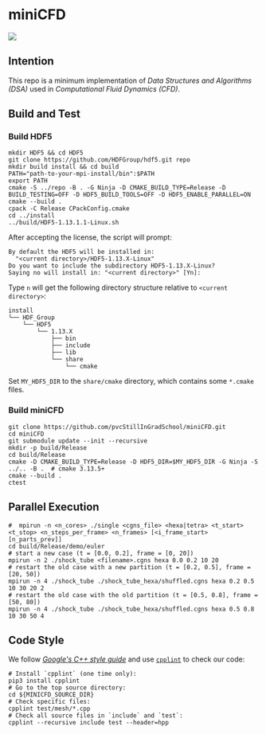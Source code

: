 # miniCFD

![](https://github.com/pvcStillInGradSchool/miniCFD/workflows/Build/badge.svg)

## Intention
This repo is a minimum implementation of *Data Structures and Algorithms (DSA)* used in *Computational Fluid Dynamics (CFD)*.

## Build and Test

### Build HDF5

```shell
mkdir HDF5 && cd HDF5
git clone https://github.com/HDFGroup/hdf5.git repo
mkdir build install && cd build
PATH="path-to-your-mpi-install/bin":$PATH
export PATH
cmake -S ../repo -B . -G Ninja -D CMAKE_BUILD_TYPE=Release -D BUILD_TESTING=OFF -D HDF5_BUILD_TOOLS=OFF -D HDF5_ENABLE_PARALLEL=ON
cmake --build .
cpack -C Release CPackConfig.cmake
cd ../install
../build/HDF5-1.13.1.1-Linux.sh
```

After accepting the license, the script will prompt:

```shell
By default the HDF5 will be installed in:
  "<current directory>/HDF5-1.13.X-Linux"
Do you want to include the subdirectory HDF5-1.13.X-Linux?
Saying no will install in: "<current directory>" [Yn]:
```

Type `n` will get the following directory structure relative to `<current directory>`:

```
install
└── HDF_Group
    └── HDF5
        └── 1.13.X
            ├── bin
            ├── include
            ├── lib
            └── share
                └── cmake
```

Set `MY_HDF5_DIR` to the `share/cmake` directory, which contains some `*.cmake` files.

### Build miniCFD

```shell
git clone https://github.com/pvcStillInGradSchool/miniCFD.git
cd miniCFD
git submodule update --init --recursive
mkdir -p build/Release
cd build/Release
cmake -D CMAKE_BUILD_TYPE=Release -D HDF5_DIR=$MY_HDF5_DIR -G Ninja -S ../.. -B .  # cmake 3.13.5+
cmake --build .
ctest
```

## Parallel Execution

```shell
#  mpirun -n <n_cores> ./single <cgns_file> <hexa|tetra> <t_start> <t_stop> <n_steps_per_frame> <n_frames> [<i_frame_start> [n_parts_prev]]
cd build/Release/demo/euler
# start a new case (t = [0.0, 0.2], frame = [0, 20])
mpirun -n 2 ./shock_tube <filename>.cgns hexa 0.0 0.2 10 20
# restart the old case with a new partition (t = [0.2, 0.5], frame = [20, 50])
mpirun -n 4 ./shock_tube ./shock_tube_hexa/shuffled.cgns hexa 0.2 0.5 10 30 20 2
# restart the old case with the old partition (t = [0.5, 0.8], frame = [50, 80])
mpirun -n 4 ./shock_tube ./shock_tube_hexa/shuffled.cgns hexa 0.5 0.8 10 30 50 4
```

## Code Style

We follow [*Google's C++ style guide*](http://google.github.io/styleguide/cppguide.html) and use [`cpplint`](https://github.com/cpplint/cpplint) to check our code:

```shell
# Install `cpplint` (one time only):
pip3 install cpplint
# Go to the top source directory:
cd ${MINICFD_SOURCE_DIR}
# Check specific files:
cpplint test/mesh/*.cpp
# Check all source files in `include` and `test`:
cpplint --recursive include test --header=hpp
```
